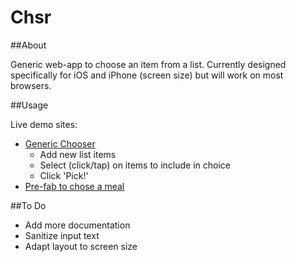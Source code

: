 Chsr
====

##About

Generic web-app to choose an item from a list. Currently designed specifically for iOS and iPhone (screen size) but
will work on most browsers.

##Usage

Live demo sites:
* [Generic Chooser](http://jameskvwhite.com/projects/chooser/)
  * Add new list items
  * Select (click/tap) on items to include in choice
  * Click 'Pick!'
* [Pre-fab to chose a meal](http://jameskvwhite.com/projects/dinner/)

##To Do

* Add more documentation
* Sanitize input text
* Adapt layout to screen size
